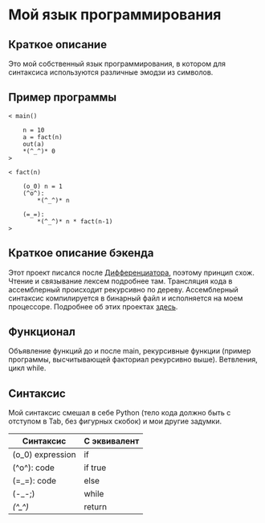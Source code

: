 # Мой язык программирования

## Краткое описание
Это мой собственный язык программирования, в котором для синтаксиса используются различные эмодзи из символов.

## Пример программы

```
< main()

	n = 10
	a = fact(n)
	out(a)
	*(^_^)* 0
>

< fact(n)

	(o_0) n = 1
	(^o^):
		*(^_^)* n

	(=_=):
		*(^_^)* n * fact(n-1)
>
```

## Краткое описание бэкенда

Этот проект писался после [Дифференциатора](https://github.com/Raptor-X102/Differentiator), поэтому принцип схож.
Чтение и связывание лексем подробнее там.
Трансляция кода в ассемблерный происходит рекурсивно по дереву. Ассемблерный синтаксис компилируется в бинарный файл и исполняется на моем процессоре. Подробнее об этих проектах [здесь](https://github.com/Raptor-X102/Processor).

## Функционал

Объявление функций до и после main, рекурсивные функции (пример программы, высчитывающей факториал рекурсивно выше). Ветвления, цикл while.

## Синтаксис

Мой синтаксис смешал в себе Python (тело кода должно быть с отступом в Tab, без фигурных скобок) и мои другие задумки.

| Синтаксис        	| C эквивалент |
|-------------------|--------------|
| (o_0) expression 	| if           |
| (^o^): code      	| if true      |
| (=_=): code      	| else         |
| (-_-;)           	| while        |
| *(^_^)*          	| return       |
